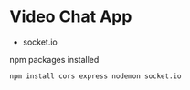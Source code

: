# Video Chat App

- socket.io

npm packages installed

```
npm install cors express nodemon socket.io

```
